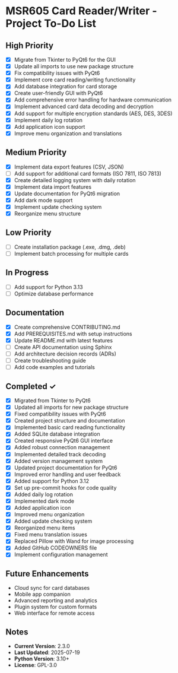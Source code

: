 # MSR605 Card Reader/Writer - Project To-Do List

## High Priority
- [x] Migrate from Tkinter to PyQt6 for the GUI
- [x] Update all imports to use new package structure
- [x] Fix compatibility issues with PyQt6
- [x] Implement core card reading/writing functionality
- [x] Add database integration for card storage
- [x] Create user-friendly GUI with PyQt6
- [x] Add comprehensive error handling for hardware communication
- [x] Implement advanced card data decoding and decryption
- [x] Add support for multiple encryption standards (AES, DES, 3DES)
- [x] Implement daily log rotation
- [x] Add application icon support
- [x] Improve menu organization and translations

## Medium Priority
- [x] Implement data export features (CSV, JSON)
- [ ] Add support for additional card formats (ISO 7811, ISO 7813)
- [x] Create detailed logging system with daily rotation
- [x] Implement data import features
- [x] Update documentation for PyQt6 migration
- [x] Add dark mode support
- [x] Implement update checking system
- [x] Reorganize menu structure

## Low Priority
- [ ] Create installation package (.exe, .dmg, .deb)
- [ ] Implement batch processing for multiple cards

## In Progress
- [ ] Add support for Python 3.13
- [ ] Optimize database performance

## Documentation
- [x] Create comprehensive CONTRIBUTING.md
- [x] Add PREREQUISITES.md with setup instructions
- [x] Update README.md with latest features
- [ ] Create API documentation using Sphinx
- [ ] Add architecture decision records (ADRs)
- [ ] Create troubleshooting guide
- [ ] Add code examples and tutorials

## Completed ✓
- [x] Migrated from Tkinter to PyQt6
- [x] Updated all imports for new package structure
- [x] Fixed compatibility issues with PyQt6
- [x] Created project structure and documentation
- [x] Implemented basic card reading functionality
- [x] Added SQLite database integration
- [x] Created responsive PyQt6 GUI interface
- [x] Added robust connection management
- [x] Implemented detailed track decoding
- [x] Added version management system
- [x] Updated project documentation for PyQt6
- [x] Improved error handling and user feedback
- [x] Added support for Python 3.12
- [x] Set up pre-commit hooks for code quality
- [x] Added daily log rotation
- [x] Implemented dark mode
- [x] Added application icon
- [x] Improved menu organization
- [x] Added update checking system
- [x] Reorganized menu items
- [x] Fixed menu translation issues
- [x] Replaced Pillow with Wand for image processing
- [x] Added GitHub CODEOWNERS file
- [x] Implement configuration management

## Future Enhancements
- Cloud sync for card databases
- Mobile app companion
- Advanced reporting and analytics
- Plugin system for custom formats
- Web interface for remote access

## Notes
- **Current Version**: 2.3.0
- **Last Updated**: 2025-07-19
- **Python Version**: 3.10+
- **License**: GPL-3.0
